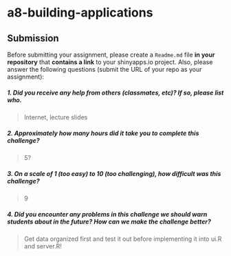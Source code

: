 # a8-building-applications

Submission
----------

Before submitting your assignment, please create a `Readme.md` file **in your repository** that **contains a link** to your shinyapps.io project. Also, please answer the following questions (submit the URL of your repo as your assignment):

##### 1. Did you receive any help from others (classmates, etc)? If so, please list who.

> Internet, lecture slides

##### 2. Approximately how many hours did it take you to complete this challenge?

> 5?

##### 3. On a scale of 1 (too easy) to 10 (too challenging), how difficult was this challenge?

> 9

##### 4. Did you encounter any problems in this challenge we should warn students about in the future? How can we make the challenge better?

> Get data organized first and test it out before implementing it into ui.R and server.R!